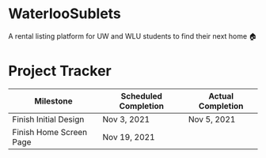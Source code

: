 # WaterlooSublets
A rental listing platform for UW and WLU students to find their next home 🏠

# Project Tracker

| Milestone | Scheduled Completion | Actual Completion |
|-----------|----------------------|-------------------|
|     Finish Initial Design      |            Nov 3, 2021          |        Nov 5, 2021           |
|      Finish Home Screen Page     |            Nov 19, 2021          |                  |
